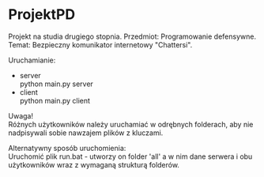 # ProjektPD
Projekt na studia drugiego stopnia. Przedmiot: Programowanie defensywne.  
Temat: Bezpieczny komunikator internetowy "Chattersi".

Uruchamianie:
* server  
python main.py server
* client  
python main.py client

Uwaga!  
Różnych użytkowników należy uruchamiać w odrębnych folderach, aby nie nadpisywali sobie nawzajem plików z kluczami.

Alternatywny sposób uruchomienia:  
Uruchomić plik run.bat - utworzy on folder 'all' a w nim dane serwera i obu użytkowników wraz z wymaganą strukturą folderów.
